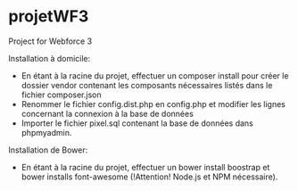 # projetWF3
Project for Webforce 3


Installation à domicile:
- En étant à la racine du projet, effectuer un composer install pour créer le dossier vendor contenant les composants nécessaires listés dans le fichier composer.json
- Renommer le fichier config.dist.php en config.php et modifier les lignes concernant la connexion à la base de données
- Importer le fichier pixel.sql contenant la base de données dans phpmyadmin.


Installation de Bower:
- En étant à la racine du projet, effectuer un bower install boostrap et bower installs font-awesome (!Attention! Node.js et NPM nécessaire).
